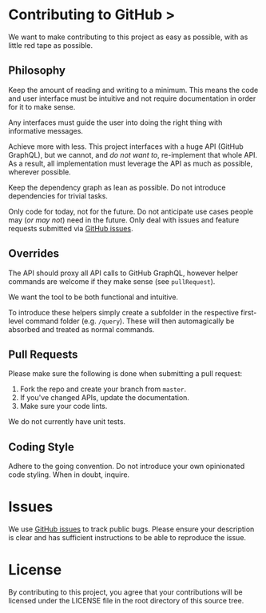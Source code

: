 # Contributing to GitHub >

We want to make contributing to this project as easy as possible, with as little red tape as possible.

## Philosophy

Keep the amount of reading and writing to a minimum.  This means the code and user interface must be intuitive and not require documentation in order for it to make sense.

Any interfaces must guide the user into doing the right thing with informative messages.

Achieve more with less.  This project interfaces with a huge API (GitHub GraphQL), but we cannot, and _do not want to_, re-implement that whole API.  As a result, all implementation must leverage the API as much as possible, wherever possible.

Keep the dependency graph as lean as possible.  Do not introduce dependencies for trivial tasks.

Only code for today, not for the future.  Do not anticipate use cases people may (_or may not_) need in the future. Only deal with issues and feature requests submitted via [GitHub issues](https://github.com/stepweb/github/issues).

## Overrides

The API should proxy all API calls to GitHub GraphQL, however helper commands are welcome if they make sense (see `pullRequest`).

We want the tool to be both functional and intuitive.

To introduce these helpers simply create a subfolder in the respective first-level command folder (e.g. `/query`). These will then automagically be absorbed and treated as normal commands.

## Pull Requests

Please make sure the following is done when submitting a pull request:

1. Fork the repo and create your branch from `master`.
2. If you've changed APIs, update the documentation.
3. Make sure your code lints.

We do not currently have unit tests.

## Coding Style

Adhere to the going convention.  Do not introduce your own opinionated code styling.  When in doubt, inquire.

# Issues

We use [GitHub issues](https://github.com/stepweb/github/issues) to track public bugs. Please ensure your description is clear and has sufficient instructions to be able to reproduce the issue.

# License

By contributing to this project, you agree that your contributions will be licensed under the LICENSE file in the root directory of this source tree.
